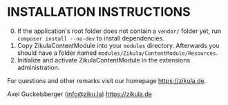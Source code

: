# INSTALLATION INSTRUCTIONS

0. If the application's root folder does not contain a `vendor/` folder yet, run `composer install --no-dev` to install dependencies.
1. Copy ZikulaContentModule into your `modules` directory. Afterwards you should have a folder named `modules/Zikula/ContentModule/Resources`.
2. Initialize and activate ZikulaContentModule in the extensions administration.

For questions and other remarks visit our homepage https://zikula.de.

Axel Guckelsberger (info@ziku.la)
https://zikula.de
